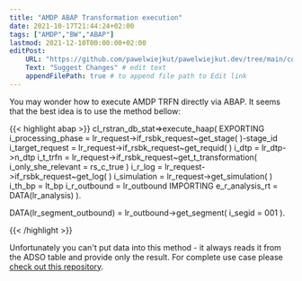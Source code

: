 ```yaml
---
title: "AMDP ABAP Transformation execution"
date: 2021-10-17T21:44:24+02:00
tags: ["AMDP","BW","ABAP"]
lastmod: 2021-12-10T00:00:00+02:00
editPost:
    URL: "https://github.com/pawelwiejkut/pawelwiejkut.dev/tree/main/content"
    Text: "Suggest Changes" # edit text
    appendFilePath: true # to append file path to Edit link
---
```


You may wonder how to execute AMDP TRFN directly via ABAP. It seems that the best idea is to use the method bellow:

{{< highlight abap >}}
cl_rstran_db_stat=>execute_haap(
    EXPORTING
        i_processing_phase      = lr_request->if_rsbk_request~get_stage( )-stage_id
        i_target_request        = lr_request->if_rsbk_request~get_requid( )
        i_dtp                   = lr_dtp->n_dtp
        i_t_trfn                = lr_request->if_rsbk_request~get_t_transformation( i_only_she_relevant = rs_c_true )
        i_r_log                 = lr_request->if_rsbk_request~get_log( )
        i_simulation            = lr_request->get_simulation( )
        i_th_bp                 = lt_bp
        i_r_outbound            = lr_outbound
    IMPORTING
        e_r_analysis_rt         = DATA(lr_analysis) ).

DATA(lr_segment_outbound) = lr_outbound->get_segment( i_segid = 001 ).

{{< /highlight >}}

Unfortunately you can't put data into this method - it always reads it from the ADSO table and provide only the result. For complete use case please [check out this repository](https://github.com/pawelwiejkut/bw_trfn_tester/blob/old/src/zcl_bw_trfn_tester_amdp.clas.abap).